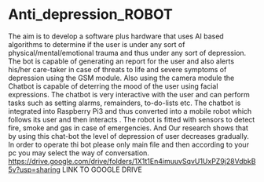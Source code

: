 # Anti_depression_ROBOT
The aim is to develop a software plus hardware that uses AI based algorithms to determine if the user is under any sort of physical/mental/emotional trauma and thus under any sort of depression.  The bot is capable of generating an report for the user and also alerts his/her care-taker in case of threats to life and severe symptoms of depression using the GSM module.  Also using the camera module the Chatbot is capable of deterring the mood of the user using facial expressions. The chatbot is very interactive with the user and can perform tasks such as setting alarms, remainders, to-do-lists etc. The chatbot is integrated into Raspberry Pi3 and thus converted into a mobile robot which follows its user and then interacts . The robot is fitted with sensors to detect fire, smoke and gas in case of emergencies. And Our research shows that by using this chat-bot the level of depression of user decreases gradually.
In order to operate thi bot please only main file and then according to your pc you may select the way of conversation.
https://drive.google.com/drive/folders/1X1t1En4imuuvSqvU1UxPZ9j28VdbkB5v?usp=sharing
LINK TO GOOGLE DRIVE
